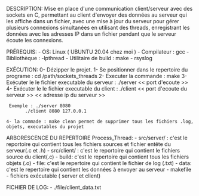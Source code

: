  DESCRIPTION:
 	Mise en place d'une communication client/serveur avec des sockets en C, permettant au client d'envoyer des données au serveur qui les affiche dans un fichier, avec une mise à jour du serveur pour gérer plusieurs connexions simultanées en utilisant des threads, enregistrant les données avec les adresses IP dans un fichier pendant que le serveur écoute les connexions.
 	
 
 PRÉREQUIS:
 	- OS: Linux ( UBUNTU 20.04 chez moi ) 
 	- Compilateur : gcc
 	- Bibliothèque : -lpthread
 	- Utilitaire de build : make
 	- rsyslog
 	
 	
 EXÉCUTION:
	0- Dézipper le projet.
	1- Se positionner dans le repertoire du programe : cd /path/sockets_threads
	2- Executer la commande : make
	3- Exécuter le le fichier executable du serveur : ./server << port d'ecoute >> 
	4- Exécuter le le fichier executable du client  : ./client << port d'ecoute du serveur >> << adresse ip du serveur >>
	
	 Exemple : ./server 8080 
	 	   ./client 8080 127.0.0.1
	
	4- la commade : make clean permet de supprimer tous les fichiers .log, objets, executables du projet
	
	
ARBORESCENCE DU REPERTOIRE Process_Thread:
	- src/server/ : c'est le reportoire qui contient tous les fichiers sources et fichier entête  du serveur(.c et .h)
	- src/client/ : c'est le reportoire qui contient le fichiers source du client(.c)
	- build: c'est le repertoire qui contient tous les fichiers objets (.o)
	- file: c'est le repertoire qui contient le fichier de log (.txt)
	- data: c'est le repertoire qui contient les données à envoyer au serveur
	- makefile
	- fichiers exécutable ( server et client)
	
FICHIER DE LOG:
	- ./file/client_data.txt
	
